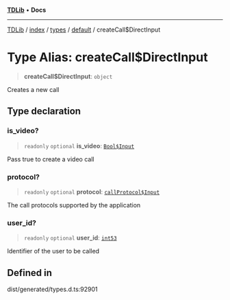 [**TDLib**](../../../../../../README.md) • **Docs**

***

[TDLib](../../../../../../modules.md) / [index](../../../../../README.md) / [types](../../../README.md) / [default](../README.md) / createCall$DirectInput

# Type Alias: createCall$DirectInput

> **createCall$DirectInput**: `object`

Creates a new call

## Type declaration

### is\_video?

> `readonly` `optional` **is\_video**: [`Bool$Input`](Bool$Input.md)

Pass true to create a video call

### protocol?

> `readonly` `optional` **protocol**: [`callProtocol$Input`](callProtocol$Input.md)

The call protocols supported by the application

### user\_id?

> `readonly` `optional` **user\_id**: [`int53`](int53.md)

Identifier of the user to be called

## Defined in

dist/generated/types.d.ts:92901
